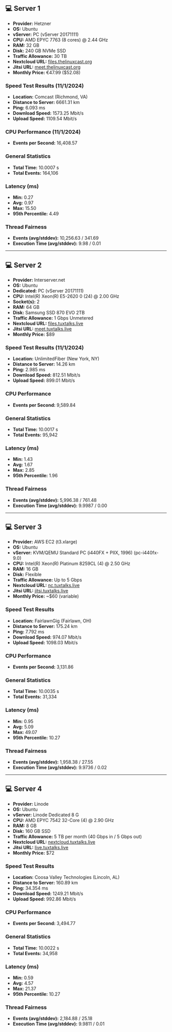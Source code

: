 ## 💻 Server 1

- **Provider:** Hetzner
- **OS:** Ubuntu
- **vServer:** PC (vServer 20171111)
- **CPU:** AMD EPYC 7763 (8 cores) @ 2.44 GHz
- **RAM:** 32 GB
- **Disk:** 240 GB NVMe SSD
- **Traffic Allowance:** 30 TB
- **Nextcloud URL:** [files.thelinuxcast.org](https://files.thelinuxcast.org)
- **Jitsi URL:** [meet.thelinuxcast.org](https://meet.thelinuxcast.org)
- **Monthly Price:** €47.99 ($52.08)

### Speed Test Results (11/1/2024)

- **Location:** Comcast (Richmond, VA) 
- **Distance to Server:** 6661.31 km
- **Ping:** 6.093 ms
- **Download Speed:** 1573.25 Mbit/s
- **Upload Speed:** 1109.54 Mbit/s

### CPU Performance (11/1/2024)

- **Events per Second:** 16,408.57

### General Statistics

- **Total Time:** 10.0007 s
- **Total Events:** 164,106

### Latency (ms)

- **Min:** 0.27
- **Avg:** 0.97
- **Max:** 15.50
- **95th Percentile:** 4.49

### Thread Fairness

- **Events (avg/stddev):** 10,256.63 / 341.69
- **Execution Time (avg/stddev):** 9.98 / 0.01

---

## 💻 Server 2

- **Provider:** Interserver.net
- **OS:** Ubuntu
- **Dedicated:** PC (vServer 20171111)
- **CPU:** Intel(R) Xeon(R) E5-2620 0 (24) @ 2.00 GHz
- **Socket(s):** 2
- **RAM:** 64 GB
- **Disk:** Samsung SSD 870 EVO 2TB
- **Traffic Allowance:** 1 Gbps Unmetered
- **Nextcloud URL:** [files.tuxtalks.live](https://files.tuxtalks.live)
- **Jitsi URL:** [meet.tuxtalks.live](https://meet.tuxtalks.live)
- **Monthly Price:** $89

### Speed Test Results (11/1/2024)

- **Location:** UnlimitedFiber (New York, NY) 
- **Distance to Server:** 14.26 km
- **Ping:** 2.985 ms
- **Download Speed:** 812.51 Mbit/s
- **Upload Speed:** 899.01 Mbit/s

### CPU Performance

- **Events per Second:** 9,589.84

### General Statistics

- **Total Time:** 10.0017 s
- **Total Events:** 95,942

### Latency (ms)

- **Min:** 1.43
- **Avg:** 1.67
- **Max:** 2.85
- **95th Percentile:** 1.96

### Thread Fairness

- **Events (avg/stddev):** 5,996.38 / 761.48
- **Execution Time (avg/stddev):** 9.9987 / 0.00

---

## 💻 Server 3

- **Provider:** AWS EC2 (t3.xlarge)
- **OS:** Ubuntu
- **vServer:** KVM/QEMU Standard PC (i440FX + PIIX, 1996) (pc-i440fx-9.0)
- **CPU:** Intel(R) Xeon(R) Platinum 8259CL (4) @ 2.50 GHz
- **RAM:** 16 GB
- **Disk:** Flexible
- **Traffic Allowance:** Up to 5 Gbps 
- **Nextcloud URL:** [nc.tuxtalks.live](https://nc.tuxtalks.live)
- **Jitsi URL:** [jitsi.tuxtalks.live](https://jitsi.tuxtalks.live)
- **Monthly Price:** ~$60 (variable)

### Speed Test Results

- **Location:** FairlawnGig (Fairlawn, OH) 
- **Distance to Server:** 175.24 km
- **Ping:** 7.792 ms
- **Download Speed:** 974.07 Mbit/s
- **Upload Speed:** 1098.03 Mbit/s

### CPU Performance

- **Events per Second:** 3,131.86

### General Statistics

- **Total Time:** 10.0035 s
- **Total Events:** 31,334

### Latency (ms)

- **Min:** 0.95
- **Avg:** 5.09
- **Max:** 49.07
- **95th Percentile:** 10.27

### Thread Fairness

- **Events (avg/stddev):** 1,958.38 / 27.55
- **Execution Time (avg/stddev):** 9.9736 / 0.02

---

## 💻 Server 4

- **Provider:** Linode
- **OS:** Ubuntu
- **vServer:** Linode Dedicated 8 G
- **CPU:** AMD EPYC 7542 32-Core (4) @ 2.90 GHz
- **RAM:** 8 GB
- **Disk:** 160 GB SSD
- **Traffic Allowance:** 5 TB per month (40 Gbps in / 5 Gbps out)
- **Nextcloud URL:** [nextcloud.tuxtalks.live](https://nextcloud.tuxtalks.live)
- **Jitsi URL:** [live.tuxtalks.live](https://live.tuxtalks.live)
- **Monthly Price:** $72

### Speed Test Results

- **Location:** Coosa Valley Technologies (Lincoln, AL)
- **Distance to Server:** 160.89 km
- **Ping:** 34.354 ms
- **Download Speed:** 1249.21 Mbit/s
- **Upload Speed:** 992.86 Mbit/s

### CPU Performance

- **Events per Second:** 3,494.77

### General Statistics

- **Total Time:** 10.0022 s
- **Total Events:** 34,958

### Latency (ms)

- **Min:** 0.59
- **Avg:** 4.57
- **Max:** 21.37
- **95th Percentile:** 10.27

### Thread Fairness

- **Events (avg/stddev):** 2,184.88 / 25.18
- **Execution Time (avg/stddev):** 9.9811 / 0.01
